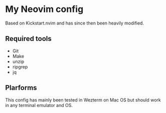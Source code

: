 # My Neovim config

Based on Kickstart.nvim and has since then been heavily modified.

## Required tools

- Git
- Make
- unzip
- ripgrep
- jq

## Plarforms

This config has mainly been tested in Wezterm on Mac OS but should work in any terminal emulator and OS.
